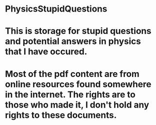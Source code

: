 # PhysicsStupidQuestions
# This is storage for stupid questions and potential answers in physics that I have occured.
# Most of the pdf content are from online resources found somewhere in the internet. The rights are to those who made it, I don't hold any rights to these documents.
